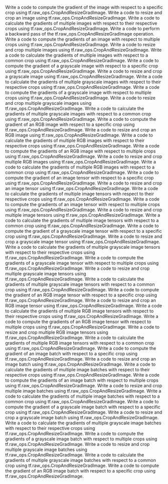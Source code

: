 Write a code to compute the gradient of the image with respect to a specific crop using tf.raw_ops.CropAndResizeGradImage.
Write a code to resize and crop an image using tf.raw_ops.CropAndResizeGradImage.
Write a code to calculate the gradients of multiple images with respect to their respective crops using tf.raw_ops.CropAndResizeGradImage.
Write a code to perform a backward pass of the tf.raw_ops.CropAndResizeGradImage operation.
Write a code to compute the gradients of an image with respect to multiple crops using tf.raw_ops.CropAndResizeGradImage.
Write a code to resize and crop multiple images using tf.raw_ops.CropAndResizeGradImage.
Write a code to calculate the gradients of multiple images with respect to a common crop using tf.raw_ops.CropAndResizeGradImage.
Write a code to compute the gradient of a grayscale image with respect to a specific crop using tf.raw_ops.CropAndResizeGradImage.
Write a code to resize and crop a grayscale image using tf.raw_ops.CropAndResizeGradImage.
Write a code to calculate the gradients of multiple grayscale images with respect to their respective crops using tf.raw_ops.CropAndResizeGradImage.
Write a code to compute the gradients of a grayscale image with respect to multiple crops using tf.raw_ops.CropAndResizeGradImage.
Write a code to resize and crop multiple grayscale images using tf.raw_ops.CropAndResizeGradImage.
Write a code to calculate the gradients of multiple grayscale images with respect to a common crop using tf.raw_ops.CropAndResizeGradImage.
Write a code to compute the gradient of an RGB image with respect to a specific crop using tf.raw_ops.CropAndResizeGradImage.
Write a code to resize and crop an RGB image using tf.raw_ops.CropAndResizeGradImage.
Write a code to calculate the gradients of multiple RGB images with respect to their respective crops using tf.raw_ops.CropAndResizeGradImage.
Write a code to compute the gradients of an RGB image with respect to multiple crops using tf.raw_ops.CropAndResizeGradImage.
Write a code to resize and crop multiple RGB images using tf.raw_ops.CropAndResizeGradImage.
Write a code to calculate the gradients of multiple RGB images with respect to a common crop using tf.raw_ops.CropAndResizeGradImage.
Write a code to compute the gradient of an image tensor with respect to a specific crop using tf.raw_ops.CropAndResizeGradImage.
Write a code to resize and crop an image tensor using tf.raw_ops.CropAndResizeGradImage.
Write a code to calculate the gradients of multiple image tensors with respect to their respective crops using tf.raw_ops.CropAndResizeGradImage.
Write a code to compute the gradients of an image tensor with respect to multiple crops using tf.raw_ops.CropAndResizeGradImage.
Write a code to resize and crop multiple image tensors using tf.raw_ops.CropAndResizeGradImage.
Write a code to calculate the gradients of multiple image tensors with respect to a common crop using tf.raw_ops.CropAndResizeGradImage.
Write a code to compute the gradient of a grayscale image tensor with respect to a specific crop using tf.raw_ops.CropAndResizeGradImage.
Write a code to resize and crop a grayscale image tensor using tf.raw_ops.CropAndResizeGradImage.
Write a code to calculate the gradients of multiple grayscale image tensors with respect to their respective crops using tf.raw_ops.CropAndResizeGradImage.
Write a code to compute the gradients of a grayscale image tensor with respect to multiple crops using tf.raw_ops.CropAndResizeGradImage.
Write a code to resize and crop multiple grayscale image tensors using tf.raw_ops.CropAndResizeGradImage.
Write a code to calculate the gradients of multiple grayscale image tensors with respect to a common crop using tf.raw_ops.CropAndResizeGradImage.
Write a code to compute the gradient of an RGB image tensor with respect to a specific crop using tf.raw_ops.CropAndResizeGradImage.
Write a code to resize and crop an RGB image tensor using tf.raw_ops.CropAndResizeGradImage.
Write a code to calculate the gradients of multiple RGB image tensors with respect to their respective crops using tf.raw_ops.CropAndResizeGradImage.
Write a code to compute the gradients of an RGB image tensor with respect to multiple crops using tf.raw_ops.CropAndResizeGradImage.
Write a code to resize and crop multiple RGB image tensors using tf.raw_ops.CropAndResizeGradImage.
Write a code to calculate the gradients of multiple RGB image tensors with respect to a common crop using tf.raw_ops.CropAndResizeGradImage.
Write a code to compute the gradient of an image batch with respect to a specific crop using tf.raw_ops.CropAndResizeGradImage.
Write a code to resize and crop an image batch using tf.raw_ops.CropAndResizeGradImage.
Write a code to calculate the gradients of multiple image batches with respect to their respective crops using tf.raw_ops.CropAndResizeGradImage.
Write a code to compute the gradients of an image batch with respect to multiple crops using tf.raw_ops.CropAndResizeGradImage.
Write a code to resize and crop multiple image batches using tf.raw_ops.CropAndResizeGradImage.
Write a code to calculate the gradients of multiple image batches with respect to a common crop using tf.raw_ops.CropAndResizeGradImage.
Write a code to compute the gradient of a grayscale image batch with respect to a specific crop using tf.raw_ops.CropAndResizeGradImage.
Write a code to resize and crop a grayscale image batch using tf.raw_ops.CropAndResizeGradImage.
Write a code to calculate the gradients of multiple grayscale image batches with respect to their respective crops using tf.raw_ops.CropAndResizeGradImage.
Write a code to compute the gradients of a grayscale image batch with respect to multiple crops using tf.raw_ops.CropAndResizeGradImage.
Write a code to resize and crop multiple grayscale image batches using tf.raw_ops.CropAndResizeGradImage.
Write a code to calculate the gradients of multiple grayscale image batches with respect to a common crop using tf.raw_ops.CropAndResizeGradImage.
Write a code to compute the gradient of an RGB image batch with respect to a specific crop using tf.raw_ops.CropAndResizeGradImage.